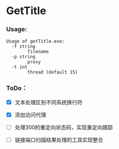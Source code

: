 # GetTitle

### Usage:
```
Usage of getTitle.exe:
  -f string
        filename
  -p string
        proxy
  -t int
        thread (default 15)

```


### ToDo：

- [x] 文本处理区别不同系统换行符
- [x] 添加访问代理
- [ ] 处理300的重定向状态码，实现重定向跟踪
- [ ] 链接端口扫描结果处理的工具实现整合



